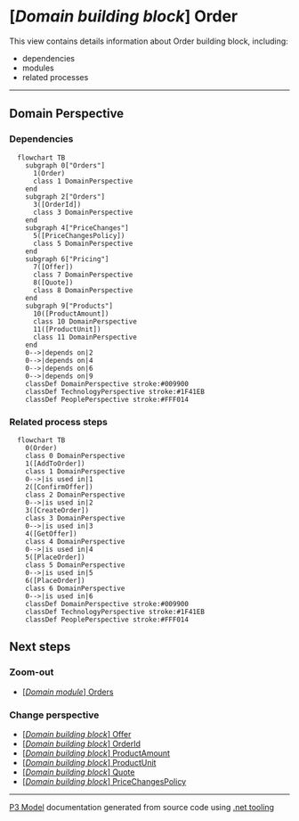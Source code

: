 ﻿
# [*Domain building block*] Order

This view contains details information about Order building block, including:
- dependencies
- modules
- related processes  

---



## Domain Perspective


### Dependencies

```mermaid
  flowchart TB
    subgraph 0["Orders"]
      1(Order)
      class 1 DomainPerspective
    end
    subgraph 2["Orders"]
      3([OrderId])
      class 3 DomainPerspective
    end
    subgraph 4["PriceChanges"]
      5([PriceChangesPolicy])
      class 5 DomainPerspective
    end
    subgraph 6["Pricing"]
      7([Offer])
      class 7 DomainPerspective
      8([Quote])
      class 8 DomainPerspective
    end
    subgraph 9["Products"]
      10([ProductAmount])
      class 10 DomainPerspective
      11([ProductUnit])
      class 11 DomainPerspective
    end
    0-->|depends on|2
    0-->|depends on|4
    0-->|depends on|6
    0-->|depends on|9
    classDef DomainPerspective stroke:#009900
    classDef TechnologyPerspective stroke:#1F41EB
    classDef PeoplePerspective stroke:#FFF014
```

### Related process steps

```mermaid
  flowchart TB
    0(Order)
    class 0 DomainPerspective
    1([AddToOrder])
    class 1 DomainPerspective
    0-->|is used in|1
    2([ConfirmOffer])
    class 2 DomainPerspective
    0-->|is used in|2
    3([CreateOrder])
    class 3 DomainPerspective
    0-->|is used in|3
    4([GetOffer])
    class 4 DomainPerspective
    0-->|is used in|4
    5([PlaceOrder])
    class 5 DomainPerspective
    0-->|is used in|5
    6([PlaceOrder])
    class 6 DomainPerspective
    0-->|is used in|6
    classDef DomainPerspective stroke:#009900
    classDef TechnologyPerspective stroke:#1F41EB
    classDef PeoplePerspective stroke:#FFF014
```

## Next steps


### Zoom-out

- [[*Domain module*] Orders](../../../Modules/Sales/Orders/Orders.md)

### Change perspective

- [[*Domain building block*] Offer](../Pricing/Offer.md)
- [[*Domain building block*] OrderId](OrderId.md)
- [[*Domain building block*] ProductAmount](../Products/ProductAmount.md)
- [[*Domain building block*] ProductUnit](../Products/ProductUnit.md)
- [[*Domain building block*] Quote](../Pricing/Quote.md)
- [[*Domain building block*] PriceChangesPolicy](PriceChanges/PriceChangesPolicy.md)

---

[P3 Model](https://github.com/P3-model/P3-model) documentation generated from source code using [.net tooling](https://github.com/P3-model/P3-model-dotnet)